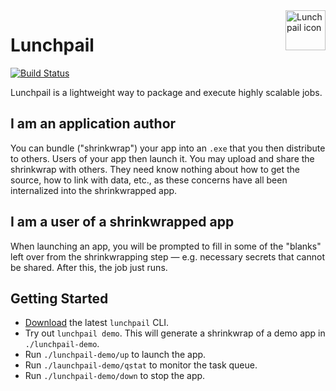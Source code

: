 <image align="right" alt="Lunchpail icon" src="docs/lunchpail.png" title="Lunchpail" width="64">

# Lunchpail

[![Build Status](https://v3.travis.ibm.com/cloud-computer/lunchpail.svg?token=Xarp6oK5BSTVsrSknEPZ&branch=main)](https://v3.travis.ibm.com/cloud-computer/lunchpail)

Lunchpail is a lightweight way to package and execute highly scalable
jobs.

## I am an application author

You can bundle ("shrinkwrap") your app into an `.exe` that you then
distribute to others. Users of your app then launch it. You may upload
and share the shrinkwrap with others. They need know nothing about how
to get the source, how to link with data, etc., as these concerns have
all been internalized into the shrinkwrapped app.

## I am a user of a shrinkwrapped app

When launching an app, you will be prompted to fill in some of the
"blanks" left over from the shrinkwrapping step &mdash; e.g. necessary
secrets that cannot be shared. After this, the job just runs.

## Getting Started

- [Download](https://github.ibm.com/cloud-computer/lunchpail/releases/latest) the latest `lunchpail` CLI.
- Try out `lunchpail demo`. This will generate a shrinkwrap of a demo
  app in `./lunchpail-demo`.
- Run `./lunchpail-demo/up` to launch the app.
- Run `./launchpail-demo/qstat` to monitor the task queue.
- Run `./lunchpail-demo/down` to stop the app.
